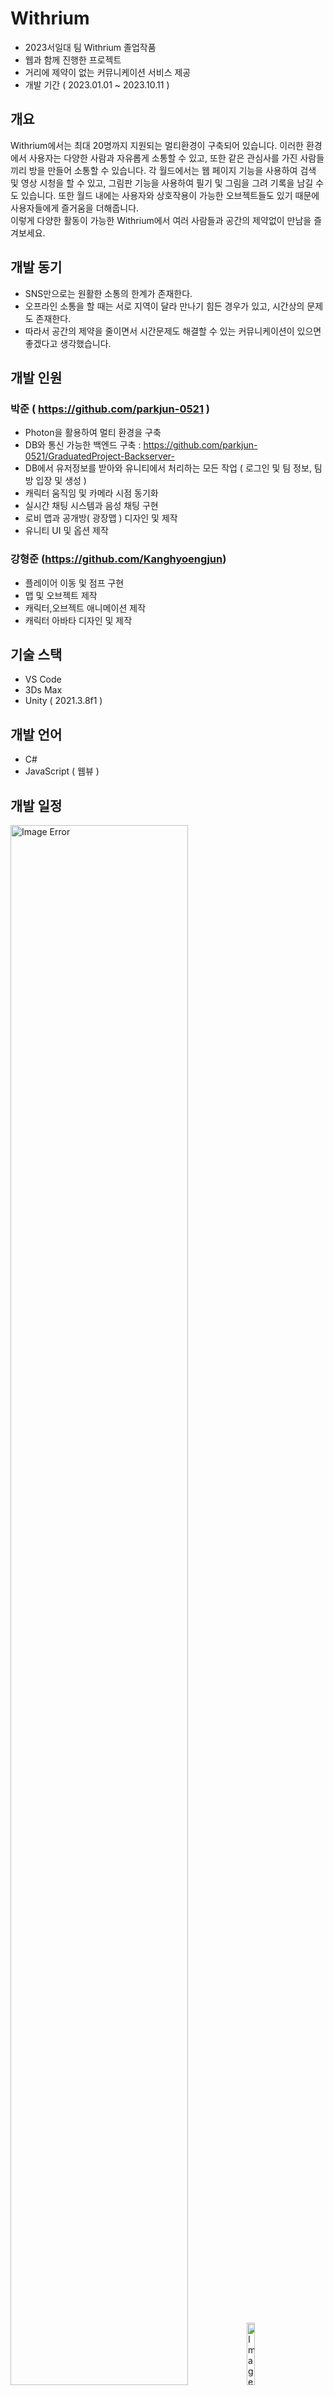 # Withrium

  - 2023서일대 팀 Withrium 졸업작품
  - 웹과 함께 진행한 프로젝트
  - 거리에 제약이 없는 커뮤니케이션 서비스 제공
  - 개발 기간 ( 2023.01.01 ~ 2023.10.11 )

## 개요 

 Withrium에서는 최대 20명까지 지원되는 멀티환경이 구축되어 있습니다. 이러한 환경에서 사용자는 다양한 사람과 자유롭게 소통할 수 있고, 
 또한 같은 관심사를 가진 사람들끼리 방을 만들어 소통할 수 있습니다. 각 월드에서는 웹 페이지 기능을 사용하여 검색 및 영상 시청을 할 수 있고, 그림판 기능을 사용하여 필기 및 그림을 그려 기록을 남길 수도 있습니다. 또한 월드 내에는 사용자와 상호작용이 가능한 오브젝트들도 있기 때문에
 사용자들에게 즐거움을 더해줍니다. </br>
 이렇게 다양한 활동이 가능한 Withrium에서 여러 사람들과 공간의 제약없이 만남을 즐겨보세요. 

## 개발 동기 

  - SNS만으로는 원활한 소통의 한계가 존재한다.
  - 오프라인 소통을 할 때는 서로 지역이 달라 만나기 힘든 경우가 있고, 시간상의 문제도 존재한다.
  - 따라서 공간의 제약을 줄이면서 시간문제도 해결할 수 있는 커뮤니케이션이 있으면 좋겠다고 생각했습니다.

## 개발 인원

  ### 박준 ( https://github.com/parkjun-0521 )
  - Photon을 활용하여 멀티 환경을 구축
  - DB와 통신 가능한 백엔드 구축 : https://github.com/parkjun-0521/GraduatedProject-Backserver-
  - DB에서 유저정보를 받아와 유니티에서 처리하는 모든 작업 ( 로그인 및 팀 정보, 팀 방 입장 및 생성 )
  - 캐릭터 움직임 및 카메라 시점 동기화
  - 실시간 채팅 시스템과 음성 채팅 구현
  - 로비 맵과 공개방( 광장맵 ) 디자인 및 제작
  - 유니티 UI 및 옵션 제작
  
  ### 강형준 (https://github.com/Kanghyoengjun)
  - 플레이어 이동 및 점프 구현
  - 맵 및 오브젝트 제작
  - 캐릭터,오브젝트 애니메이션 제작 
  - 캐릭터 아바타 디자인 및 제작 
    
## 기술 스택 

  - VS Code 
  - 3Ds Max
  - Unity ( 2021.3.8f1 )

## 개발 언어 

  - C#
  - JavaScript ( 웹뷰 )

## 개발 일정

  <img src="https://github.com/parkjun-0521/GraduatedProject/blob/main/image/%EC%9D%BC%EC%A0%95_1.png" alt="Image Error" width="75%" height="80%" /><img src="https://github.com/parkjun-0521/GraduatedProject/blob/main/image/%EC%9D%BC%EC%A0%95_2.png" alt="Image Error" width="16%" height="16%" />
  <img src="https://github.com/parkjun-0521/GraduatedProject/blob/main/image/%EC%9D%BC%EC%A0%95_3.png" alt="Image Error" width="78%" height="80%" />

  - 이후 7월 ~ 10월 기간은 추가적인 기능 구현과 버그 수정 및 테스트 기간

## 구성 화면 ( 전체적인 부분 )  + 기능설명 

  ### 로그인 화면
  
  <img src="https://github.com/parkjun-0521/GraduatedProject/blob/main/image/%EC%BA%A1%EC%B2%981.PNG" alt="Image Error" width="20%" height="10%" />
  
  - 실행하였을 때 나오는 로그인 화면입니다.
  - 계정이 없을 경우를 생각하여 회원가입을 만들어 놓았고 버튼을 클릭하면 홈페이지의 회원가입 화면이 열리도록 해놓았습니다.
  - 회원가입을 직접 구현할 수 있었지만 홈페이지의 비중을 높이기 위해 직접 구현하지 않았습니다.

  ### 로딩
  
  <img src="https://github.com/parkjun-0521/GraduatedProject/blob/main/image/%EB%A1%9C%EB%94%A9.png" alt="Image Error" width="40%" height="50%" />

  - 화면 전환이 발생하는 경우마다 등장하는 로딩화면입니다.

  ### 로비
  
  <img src="https://github.com/parkjun-0521/GraduatedProject/blob/main/image/%ED%8F%AC%ED%83%88.PNG" alt="Image Error" width="40%" height="50%" /> <img src="https://github.com/parkjun-0521/GraduatedProject/blob/main/image/%EB%A1%9C%EB%B9%84.PNG" alt="Image Error" width="40%" height="50%" />

  ### 포탈 입장시 

  <img src="https://github.com/parkjun-0521/GraduatedProject/blob/main/image/%EC%BA%90%EB%A6%AD%ED%84%B0_%EC%84%A0%ED%83%9D.PNG" alt="Image Error" width="40%" height="50%" /> <img src="https://github.com/parkjun-0521/GraduatedProject/blob/main/image/%EC%95%84%EB%B0%94%ED%83%80.PNG" alt="Image Error" width="40%" height="50%" />

  ### 공개방 

  <img src="https://github.com/parkjun-0521/GraduatedProject/blob/main/image/%EB%B4%84.PNG" alt="Image Error" width="40%" height="50%" /> <img src="https://github.com/parkjun-0521/GraduatedProject/blob/main/image/%EC%97%AC%EB%A6%84.PNG" alt="Image Error" width="40%" height="50%" /> <img src="https://github.com/parkjun-0521/GraduatedProject/blob/main/image/%EA%B0%80%EC%9D%84.PNG" alt="Image Error" width="40%" height="50%" /> <img src="https://github.com/parkjun-0521/GraduatedProject/blob/main/image/%EA%B2%A8%EC%9A%B8.PNG" alt="Image Error" width="40%" height="50%" />

  ### 팀 방

  <img src="https://github.com/parkjun-0521/GraduatedProject/blob/main/image/%EC%B9%B4%ED%8E%98.PNG" alt="Image Error" width="40%" height="50%" /> <img src="https://github.com/parkjun-0521/GraduatedProject/blob/main/image/%EC%82%AC%EB%AC%B4%EC%8B%A4.PNG" alt="Image Error" width="40%" height="50%" /> <img src="https://github.com/parkjun-0521/GraduatedProject/blob/main/image/%EB%B0%A9.PNG" alt="Image Error" width="40%" height="50%" /> <img src="https://github.com/parkjun-0521/GraduatedProject/blob/main/image/%EB%8F%84%EC%84%9C%EA%B4%80.PNG" alt="Image Error" width="40%" height="50%" />

  ### 팀 방 생성 및 입장 

  <img src="https://github.com/parkjun-0521/GraduatedProject/blob/main/image/%ED%8C%80%EB%B0%A9.PNG" alt="Image Error" width="40%" height="50%" /> <img src="https://github.com/parkjun-0521/GraduatedProject/blob/main/image/%ED%8C%80%EB%B0%A9%EC%9E%85%EC%9E%A5.PNG" alt="Image Error" width="40%" height="50%" />

  ### 방 입장 후

  <img src="https://github.com/parkjun-0521/GraduatedProject/blob/main/image/%EC%B1%84%ED%8C%85.PNG" alt="Image Error" width="28%" height="20%" /> <img src="https://github.com/parkjun-0521/GraduatedProject/blob/main/image/%EA%B7%B8%EB%A6%BC%ED%8C%90.PNG" alt="Image Error" width="40%" height="50%" />  <img src="https://github.com/parkjun-0521/GraduatedProject/blob/main/image/%EB%A9%80%ED%8B%B0_%EC%A7%84%ED%96%89.PNG" alt="Image Error" width="60%" height="60%" />

  ### 웹 뷰 

  <img src="https://github.com/parkjun-0521/GraduatedProject/blob/main/image/%EC%9B%B9%EB%B7%B0.PNG" alt="Image Error" width="40%" height="50%" />

  ### 옵션 

  <img src="https://github.com/parkjun-0521/GraduatedProject/blob/main/image/%EC%98%B5%EC%85%98.PNG" alt="Image Error" width="40%" height="50%" /> <img src="https://github.com/parkjun-0521/GraduatedProject/blob/main/image/%EC%82%AC%EC%9A%B4%EB%93%9C%EC%98%B5%EC%85%98.PNG" alt="Image Error" width="40%" height="50%" /> 
## 추가적인 기능

  - 캐릭터 구별을 위해 닉네임 띄우기
  - 아바타 추가 및 아바타 동기화
  - 이벤트 캐릭터 추가 ( 홈페이지에서 상점 구매로 열리는 캐릭터 )

## 개발 실패 사항과 이유 
  
  ### 웹뷰 동기화
  - Photon View RPC 동기화를 이용하여 모든 플레이어가 하나의 웹뷰를 사용하여 서로 같은 화면을 보는것을 목표로 잡고 개발을 시작함 
  - Vupelx 에셋을 활용하여 개발을 하였고 현재 당시 Vuplex에서는 동기화 기능을 지원하지 않기에 직접 구현을 해야하는 상황
  - 에셋에서는 RPC 동기화를 할 수 없게 해둔 상태였고 캡쳐를 이용한 동기화 방식을 해보았지만 개발 지식이 부족하여 실패 
  ### 키 설정 
  - 캐릭터의 이동 방식이 InputManager의 Axes에서 정해진 키값으로 이동하는 방식으로 만들어짐
  - InputManager로 값을 줄 시 스크립트로는 Input의 값을 바꿀 수 없음
  - 따라서 이동 로직을 전부 뜯어 고쳐야 하는 상황이 발생
  - 졸업잘품 전시까지 시간이 부족하여 해당 기능을 구현하지 못함

